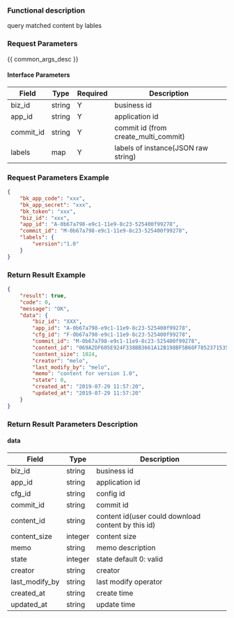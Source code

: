 ### Functional description

query matched content by lables

### Request Parameters

{{ common_args_desc }}

#### Interface Parameters

| Field       | Type      | Required | Description |
|-------------|-----------|----------|-------------|
| biz_id      |  string   | Y        | business id |
| app_id      |  string   | Y        | application id |
| commit_id   |  string   | Y        | commit id (from create_multi_commit) |
| labels      |  map      | Y        | labels of instance(JSON raw string) |

### Request Parameters Example

```json
{
    "bk_app_code": "xxx",
    "bk_app_secret": "xxx",
    "bk_token": "xxx",
    "biz_id": "xxx",
    "app_id": "A-0b67a798-e9c1-11e9-8c23-525400f99278",
    "commit_id": "M-0b67a798-e9c1-11e9-8c23-525400f99278",
    "labels": {
        "version":"1.0"
    }
}
```

### Return Result Example

```json
{
    "result": true,
    "code": 0,
    "message": "OK",
    "data": {
        "biz_id": "XXX",
        "app_id": "A-0b67a798-e9c1-11e9-8c23-525400f99278",
        "cfg_id": "F-0b67a798-e9c1-11e9-8c23-525400f99278",
        "commit_id": "M-0b67a798-e9c1-11e9-8c23-525400f99278",
        "content_id": "069A2DF605E924F338BB3661A12B198BF5B60F785237153591ED3687F4E3A65D",
        "content_size": 1024,
        "creator": "melo",
        "last_modify_by": "melo",
        "memo": "content for version 1.0",
        "state": 0,
        "created_at": "2019-07-29 11:57:20",
        "updated_at": "2019-07-29 11:57:20"
    }
}
```

### Return Result Parameters Description

#### data

| Field          | Type      | Description |
|----------------|-----------|-------------|
| biz_id         |  string   | business id |
| app_id         |  string   | application id  |
| cfg_id         |  string   | config id   |
| commit_id      |  string   | commit id   |
| content_id     |  string   | content id(user could download content by this id) |
| content_size   |  integer  | content size |
| memo           |  string   | memo description |
| state          |  integer  | state default 0: valid |
| creator        |  string   | creator |
| last_modify_by |  string   | last modify operator |
| created_at     |  string   | create time |
| updated_at     |  string   | update time |
